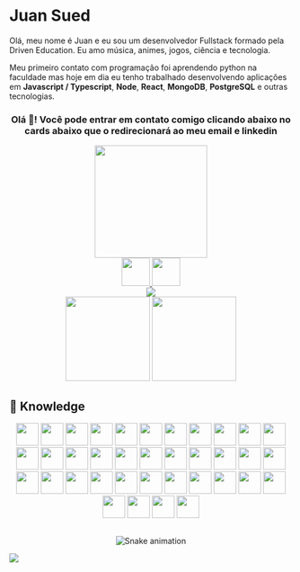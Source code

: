 <h1>Juan Sued</h1>

<p align="left">
Olá, meu nome é Juan e eu sou um desenvolvedor Fullstack formado pela Driven Education. Eu amo música, animes, jogos, ciência e tecnologia.</p>

Meu primeiro contato com programação foi aprendendo python na faculdade mas hoje em dia eu tenho trabalhado desenvolvendo aplicações em **Javascript / Typescript**, **Node**, **React**, **MongoDB**, **PostgreSQL** e outras tecnologias.

<div align="center">
  <h3>Olá 👋! Você pode entrar em contato comigo clicando abaixo no cards abaixo que o redirecionará ao meu email e linkedin</h2>
  <img align="center" src="./.github/assets/octocat-1666392353916.png" style="width:200px;"/>
</div>

<div align="center">
  <a href = "mailto:juan.sued@lumis.com" target="_blank">
    <img src="https://img.shields.io/badge/-Gmail-%23333?style=for-the-badge&logo=gmail&logoColor=red&color=white" target="_blank" height="50px">
  </a>
  <a href="https://www.linkedin.com/in/juan-sued" target="_blank">
    <img src="https://img.shields.io/badge/-LinkedIn-%230077B5?style=for-the-badge&logo=linkedin&logoColor=white" target="_blank" height="50px">
  </a>
</div>



<!--Sequence Strike-->

 <div align="center"> 
  <a href="https://git.io/streak-stats" >
   <img src="https://streak-stats.demolab.com?user=juan-sued&theme=git-dark&border_radius=10&locale=pt-br&background=080101" />
  </a>
</div>

<!--Most Used Languages-->
<div align="center">
    <img height=150px src="https://github-readme-stats.vercel.app/api?username=juan-sued&layout=compact&theme=merko&border_color=33FF33&show_icons=true" />
    <img height=150px src="https://github-readme-stats.vercel.app/api/top-langs/?username=juan-sued&layout=compact&theme=merko&border_color=33FF33&langs_count=10&card_width=400&custom_title=Linguagens%20Mais%20Usadas" />
</div>

<!--Tecnologies-->

## 📲 Knowledge
<div align="center">
   <img height=40px src="https://img.shields.io/badge/HTML5-E34F26?style=for-the-badge&logo=html5&logoColor=white" />
   <img height=40px src="https://img.shields.io/badge/CSS3-1572B6?style=for-the-badge&logo=css3&logoColor=white" />
   <img height=40px src="https://img.shields.io/badge/JavaScript-F7DF1E?style=for-the-badge&logo=javascript&logoColor=black" />
   <img height=40px src="https://img.shields.io/badge/TypeScript-007ACC?style=for-the-badge&logo=typescript&logoColor=white" />
   <img height=40px src="https://img.shields.io/badge/Node.js-43853D?style=for-the-badge&logo=node.js&logoColor=white" />
   <img height=40px src="https://img.shields.io/badge/npm-CB3837?style=for-the-badge&logo=npm&logoColor=white" />
   <img height=40px src="https://img.shields.io/badge/React-20232A?style=for-the-badge&logo=react&logoColor=61DAFB" />
   <img height=40px src="https://img.shields.io/badge/styled--components-DB7093?style=for-the-badge&logo=styled-components&logoColor=white" />
   <img height=40px src="./.github/assets/express.svg" />
   <img height=40px src="https://raw.githubusercontent.com/juan-sued/juan-sued/ed94f845cfe669d0249763270306464cb83fee0f/.github/assets/coffee.svg" />
   <img height=40px src="https://img.shields.io/badge/Spring_Boot-55FF33?style=for-the-badge&logo=spring&logoColor=black" />
   <img height=40px src="https://img.shields.io/badge/Socket.IO-FFFFFF?style=for-the-badge&logo=Socket.IO&logoColor=black">
   <img height=40px src="https://img.shields.io/badge/AXIOS-671DDF?style=for-the-badge&logo=axios&logoColor=white" />
   <img height=40px src="https://img.shields.io/badge/MongoDB-4EA94B?style=for-the-badge&logo=mongodb&logoColor=white" />
   <img height=40px src="https://img.shields.io/badge/redis-DC382C?style=for-the-badge&logo=redis&logoColor=white ">
   <img height=40px src="https://img.shields.io/badge/PostgreSQL-316192?style=for-the-badge&logo=postgresql&logoColor=white" />
   <img height=40px src="https://img.shields.io/badge/Prisma-3982CE?style=for-the-badge&logo=Prisma&logoColor=white" />
   <img height=40px src="https://img.shields.io/badge/cypress-04BE8E?style=for-the-badge&logo=cypress&logoColor=white" >
   <img height=40px src="https://img.shields.io/badge/Jest-323330?style=for-the-badge&logo=Jest&logoColor=white" />
   <img height=40px src="https://img.shields.io/badge/docker-%230db7ed.svg?style=for-the-badge&logo=docker&logoColor=white" />
   <img height=40px src="https://img.shields.io/badge/kubernetes-0000FF?style=for-the-badge&logo=kubernetes&logoColor=white" />
   <img height=40px src="https://img.shields.io/badge/Vercel-000000?style=for-the-badge&logo=vercel&logoColor=white" />
   <img height=40px src="https://img.shields.io/badge/Heroku-430098?style=for-the-badge&logo=heroku&logoColor=white" />
   <img height=40px src="https://img.shields.io/badge/Amazon_AWS-FF9900?style=for-the-badge&logo=amazonaws&logoColor=white" />
   <img height=40px src="https://img.shields.io/badge/NGINX-28A745?style=for-the-badge&logo=Nginx&logoColor=white" />
   <img height=40px src="https://img.shields.io/badge/GIT-E44C30?style=for-the-badge&logo=git&logoColor=white" />
   <img height=40px src="https://img.shields.io/badge/github-FFFFFF?style=for-the-badge&logo=github&logoColor=black" />
   <img height=40px src="https://img.shields.io/badge/Visual_Studio_Code-0078D4?style=for-the-badge&logo=visual%20studio%20code&logoColor=white" />
   <img height=40px src="https://img.shields.io/badge/Trello-0052CC?style=for-the-badge&logo=trello&logoColor=white" />
   <img height=40px src="https://img.shields.io/badge/wakatime-FFFFFF?style=for-the-badge&logo=wakatime&logoColor=black" />
   <img height=40px src="https://img.shields.io/badge/Notion-000000?style=for-the-badge&logo=notion&logoColor=white" />
   <img height=40px src="https://img.shields.io/badge/slack-611F69?style=for-the-badge&logo=slack&logoColor=white" />
   <img height=40px src="https://img.shields.io/badge/Miro-050038?style=for-the-badge&logo=Miro&logoColor=white" />
   <img height=40px src="https://img.shields.io/badge/Markdown-000000?style=for-the-badge&logo=markdown&logoColor=white" />
   <img height=40px src="https://img.shields.io/badge/Figma-F24E1E?style=for-the-badge&logo=figma&logoColor=white" />
   <img height=40px src="https://img.shields.io/badge/Windows-0078D6?style=for-the-badge&logo=windows&logoColor=white" />
   <img height=40px src="https://img.shields.io/badge/Ubuntu-E95420?style=for-the-badge&logo=ubuntu&logoColor=white" />
</div>

##

<!--Snake-->

<div align="center">
  
  ![Snake animation](https://github.com/juan-sued/juan-sued/blob/output/github-contribution-grid-snake.svg)

</div>

<img src="./.github/assets/Bottom.svg"/>


<!--
**juan-sued/juan-sued** is a ✨ _special_ ✨ repository because its `README.md` (this file) appears on your GitHub profile.

Here are some ideas to get you started:

- 🔭 I’m currently working on ...
- 🌱 I’m currently learning ...
- 👯 I’m looking to collaborate on ...
- 🤔 I’m looking for help with ...
- 💬 Ask me about ...
- 📫 How to reach me: ...
- 😄 Pronouns: ...
- ⚡ Fun fact: ...
-->
